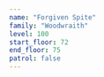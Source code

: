 ```yaml
---
name: "Forgiven Spite"
family: "Woodwraith"
level: 100
start_floor: 72
end_floor: 75
patrol: false
---
```

